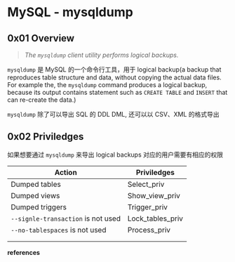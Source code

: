 # MySQL - mysqldump

## 0x01 Overview

> *The `mysqldump` client utility performs logical backups.*

`mysqldump` 是 MySQL 的一个命令行工具，用于 logical backup(a backup that reproduces table structure and data, without copying the actual data files. For example the, the `mysqldump` command produces a logical backup, because its output contains statement such as `CREATE TABLE` and `INSERT` that can re-create the data.)

`mysqldump` 除了可以导出 SQL 的 DDL DML, 还可以以 CSV、XML 的格式导出

## 0x02 Priviledges

如果想要通过 `mysqldump` 来导出 logical backups 对应的用户需要有相应的权限

| Action                             | Priviledges      |
| ---------------------------------- | ---------------- |
| Dumped tables                      | Select_priv      |
| Dumped views                       | Show_view_priv   |
| Dumped triggers                    | Trigger_priv     |
| `--signle-transaction` is not used | Lock_tables_priv |
| `--no-tablespaces` is not used     | Process_priv     |
|                                    |                  |
|                                    |                  |

**references**

[^1]:https://dev.mysql.com/doc/refman/8.0/en/mysqldump.html